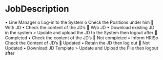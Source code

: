# JobDescription

•    Line Manager
    o    Log-in to the System
    o    Check the Positions under him
              With JD
                •    Check the content of the JD’s
              W/o JD
                •    Download existing JD in the system > Update and upload the JD to the System then logout after
              Completed
                •    Check the content of the JD’s
              Not completed
                •    Inform HRISo    Check the Content of JD’s
              Updated
                •    Retain the JD then log out
              Not Updated
                •    Download JD Template > Update and Upload the File then logout after
